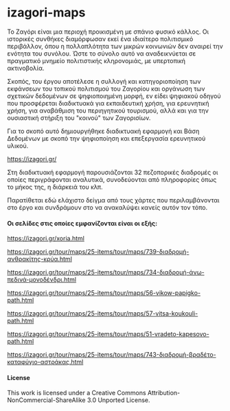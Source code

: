 # izagori-maps


Το Ζαγόρι είναι μια περιοχή προικισμένη με σπάνιο φυσικό κάλλος. Οι ιστορικές συνθήκες διαμόρφωσαν εκεί ένα ιδιαίτερο πολιτισμικό περιβάλλον, όπου η πολλαπλότητα των μικρών κοινωνιών δεν αναιρεί την ενότητα του συνόλου. Ώστε το σύνολο αυτό να αναδεικνύεται σε πραγματικό μνημείο πολιτιστικής κληρονομιάς, με υπερτοπική ακτινοβολία.

Σκοπός, του έργου αποτέλεσε η συλλογή και κατηγοριοποίηση των εκφάνσεων του τοπικού πολιτισμού του Ζαγορίου και οργάνωση των σχετικών δεδομένων σε ψηφιοποιημένη μορφή, εν είδει ψηφιακού οδηγού που προσφέρεται διαδικτυακά για εκπαιδευτική χρήση, για ερευνητική χρήση, για αναβάθμιση του περιηγητικού τουρισμού, αλλά και για την ουσιαστική στήριξη του "κοινού" των Ζαγορισίων.

Για το σκοπό αυτό δημιουργήθηκε διαδικτυακή εφαρμογή και Βάση Δεδομένων με σκοπό την ψηφιοποίηση και επεξεργασία ερευνητικού υλικού.

https://izagori.gr/

Στη διαδικτυακή εφαρμογή παρουσιάζονται 32 πεζοπορικές διαδρομές οι οποίες περιγράφονται αναλυτικά, συνοδεύονται από πληροφορίες όπως το μήκος της, η διάρκειά του κλπ.

Παρατίθεται εδώ ελάχιστο δείγμα από τους χάρτες που περιλαμβάνονται στο έργο και συνδράμουν στο να ανακαλύψει κανείς αυτόν τον τόπο.

#### Οι σελίδες στις οποίες εμφανίζονται είναι οι εξής:

https://izagori.gr/xoria.html

https://izagori.gr/tour/maps/25-items/tour/maps/739-διαδρομή-ανθρακίτης-κρύα.html

https://izagori.gr/tour/maps/25-items/tour/maps/734-διαδρομή-άνω-πεδινά-μονοδένδρι.html

https://izagori.gr/tour/maps/25-items/tour/maps/56-vikow-papigko-path.html

https://izagori.gr/tour/maps/25-items/tour/maps/57-vitsa-koukouli-path.html

https://izagori.gr/tour/maps/25-items/tour/maps/51-vradeto-kapesovo-path.html

https://izagori.gr/tour/maps/25-items/tour/maps/743-διαδρομή-βραδέτο-καταφύγιο-αστράκας.html

#### License

This work is licensed under a Creative Commons Attribution-NonCommercial-ShareAlike 3.0 Unported License.